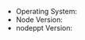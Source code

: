 
<!--
提issue，请注意：
1. 请按照下面模板填写，否则issue会直接被关闭!
2. 请使用Chrome浏览器查看样式问题，不再做其他浏览器兼容性支持;
3. Node版本需要大于8.9，不再解决低版本问题
4. 请使用build命令直接导出静态文件部署，不鼓励使用seve命令做服务部署
--->

* Operating System:
* Node Version:
* nodeppt Version:
